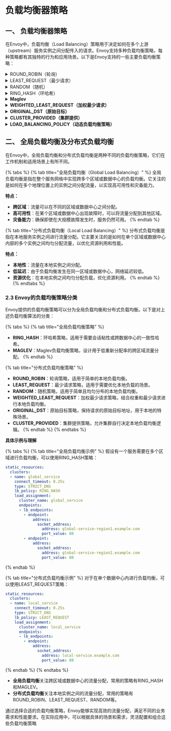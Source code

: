 # 负载均衡器策略

## 一、 负载均衡器策略 <a href="#yi-fu-zai-jun-heng-qi-ce-le-1" id="yi-fu-zai-jun-heng-qi-ce-le-1"></a>

在Envoy中，负载均衡（Load Balancing）策略用于决定如何在多个上游（upstream）服务实例之间分配传入的请求。Envoy支持多种负载均衡策略，每种策略都有其独特的行为和应用场景。以下是Envoy支持的一些主要负载均衡策略：

<details>

<summary>ROUND_ROBIN（轮询）</summary>

**Round Robin**策略按顺序循环地将请求分配给每个上游实例。它是一种简单且常见的负载均衡策略，适用于请求量均匀且服务实例性能相似的场景。

```
lb_policy: ROUND_ROBIN
```

</details>

<details>

<summary>LEAST_REQUEST（最少请求）</summary>

**Least Request**策略将请求分配给当前处理请求数量最少的上游实例。这种策略适用于负载分布不均匀的场景，有助于平衡负载并提高整体性能。

```
lb_policy: LEAST_REQUEST
```

</details>

<details>

<summary>RANDOM（随机）</summary>

**Random**策略随机选择一个上游实例来处理请求。这种策略适用于简单的负载均衡需求，不需要任何复杂计算。

```
lb_policy: RANDOM
```

</details>

<details>

<summary>RING_HASH（环哈希）</summary>

**Ring Hash**策略使用一致性哈希将请求分配给上游实例，适用于需要会话粘性或状态持久性的场景。该策略常用于缓存服务，以确保相同的请求始终路由到相同的上游实例

```
lb_policy: RING_HASH
```

</details>

<details>

<summary><strong>Maglev</strong></summary>

**Maglev**策略也是一种基于哈希的负载均衡算法，设计用于在更改上游集群时提供较低的请求重新分配率。这有助于实现更平滑的负载转移。

其名称源自Google的Maglev项目，该项目旨在提供高性能、低延迟的负载均衡。Maglev算法通过优化一致性哈希的实现，减少了节点变更时的请求重新分配率，从而提高了负载均衡的稳定性和效率。

**Maglev负载均衡策略的特点**

1. **低重新分配率**：在上游节点发生变化（增加或减少）时，Maglev算法能最大限度地减少请求的重新分配。
2. **高效率**：Maglev能够快速计算目标节点，从而实现高性能的请求分配。
3. **一致性哈希**：Maglev采用一致性哈希技术，确保相同的请求尽量路由到相同的上游节点。

以下是Envoy中使用Maglev负载均衡策略的配置示例：

```yaml
static_resources:
  clusters:
  - name: maglev_service_cluster
    connect_timeout: 0.25s
    type: STRICT_DNS
    lb_policy: MAGLEV
    load_assignment:
      cluster_name: maglev_service_cluster
      endpoints:
      - lb_endpoints:
        - endpoint:
            address:
              socket_address:
                address: service1.example.com
                port_value: 80
        - endpoint:
            address:
              socket_address:
                address: service2.example.com
                port_value: 80
```

在这个示例中，我们配置了一个名为 `maglev_service_cluster`的集群，并指定其负载均衡策略为 `MAGLEV`。Envoy会根据Maglev算法在 `service1.example.com`和 `service2.example.com`之间分配流量。

**Maglev算法的工作原理**

Maglev算法的核心在于创建一个哈希环并将请求分配到环上的节点。它通过以下步骤工作：

1. **初始化哈希环**：在启动时，根据上游节点的数量和配置的哈希函数初始化一个哈希环。
2. **哈希映射**：每个上游节点在环上占据多个位置，通过哈希函数将这些位置映射到节点。
3. **请求分配**：对于每个传入的请求，计算其哈希值，并在环上找到最近的节点位置，将请求分配给该节点。

Maglev的关键在于减少节点变更时的请求重新分配。当有节点加入或离开时，只会重新分配受影响的部分请求，而不是全部请求。

**使用场景**

Maglev负载均衡策略适用于以下场景：

1. **大规模分布式系统**：需要在多个数据中心或区域之间均匀分配负载，且节点数量较多。
2. **高稳定性要求**：需要在节点变更时保持较低的请求重新分配率，以减少服务中断。
3. **一致性需求**：需要确保相同的请求尽量路由到相同的上游节点，适用于缓存服务、会话保持等场景。

Maglev负载均衡策略通过优化一致性哈希算法，提供了高效、低延迟、低重新分配率的负载均衡方案。它在大规模分布式系统和高稳定性、高一致性要求的场景中表现尤为出色。在Envoy中，通过简单的配置即可使用Maglev策略，实现稳定高效的请求分配。

```
lb_policy: MAGLEV
```

</details>

<details>

<summary><strong>WEIGHTED_LEAST_REQUEST（加权最少请求）</strong></summary>

**Weighted Least Request**策略是在最少请求策略的基础上增加了权重因素。上游实例可以根据其权重和当前负载来决定请求的分配。适用于实例性能不同的场景，通过权重调整分配比例。

```
lb_policy: LEAST_REQUEST
least_request_lb_config:
  choice_count: 2
  active_request_bias:
    default_value: 1.0
    runtime_key: "new_active_request_bias"
```

</details>

<details>

<summary><strong>ORIGINAL_DST（原始目标）</strong></summary>

**Original Destination**策略将请求直接路由到原始目标地址，而不进行任何负载均衡。这种策略适用于需要保留原始目标地址的场景。

```
lb_policy: ORIGINAL_DST_LB
original_dst_lb_config:
  use_http_header: true
```

</details>

<details>

<summary><strong>CLUSTER_PROVIDED（集群提供）</strong></summary>

**Cluster Provided**策略允许集群自己决定负载均衡策略，通常用于集成自定义负载均衡逻辑的场景。

```
lb_policy: CLUSTER_PROVIDED
```

</details>

<details>

<summary><strong>LOAD_BALANCING_POLICY（动态负载均衡策略）</strong></summary>

Envoy还支持通过LoadBalancingPolicy配置动态选择负载均衡策略，允许在运行时调整策略。

**配置示例**

```yaml
load_balancing_policy:
  policies:
    - policy:
        typed_extension_config:
          name: envoy.load_balancing_policies.round_robin
          typed_config:
            "@type": type.googleapis.com/envoy.extensions.load_balancing_policies.round_robin.v3.RoundRobin
```

**完整示例配置**

```yaml
static_resources:
  clusters:
  - name: example_service
    connect_timeout: 0.25s
    type: STRICT_DNS
    lb_policy: LEAST_REQUEST
    load_assignment:
      cluster_name: example_service
      endpoints:
      - lb_endpoints:
        - endpoint:
            address:
              socket_address:
                address: service.example.com
                port_value: 80
    least_request_lb_config:
      choice_count: 2
      active_request_bias:
        default_value: 1.0
        runtime_key: "new_active_request_bias"
```

Envoy提供了多种负载均衡策略，以满足不同的应用场景和需求。从简单的轮询和随机策略，到复杂的哈希和最少请求策略，每种策略都有其特定的优势和适用场景。通过灵活选择和配置负载均衡策略，Envoy能够优化请求分配，提高服务的可靠性和性能。

</details>

## 二、 全局负载均衡及分布式负载均衡 <a href="#er-quan-ju-fu-zai-jun-heng-ji-fen-bu-shi-fu-zai-jun-heng-56" id="er-quan-ju-fu-zai-jun-heng-ji-fen-bu-shi-fu-zai-jun-heng-56"></a>

在Envoy中，全局负载均衡和分布式负载均衡是两种不同的负载均衡策略，它们在工作机制和适用场景上有所不同。

{% tabs %}
{% tab title="全局负载均衡（Global Load Balancing）" %}
全局负载均衡是指在整个服务网格中实现跨多个区域或数据中心的负载均衡。它关注的是如何在多个地理位置上的实例之间分配流量，以实现高可用性和灾备能力。

**特点：**

* **跨区域**：流量可以在不同的区域或数据中心之间分配。
* **高可用性**：在某个区域或数据中心出现故障时，可以将流量分配到其他区域。
* **灾备能力**：确保即使在大规模故障发生时，服务仍然可用。
{% endtab %}

{% tab title="分布式负载均衡（Local Load Balancing）" %}
分布式负载均衡是指在本地服务实例之间进行流量分配。它主要关注的是如何在单个区域或数据中心内部的多个实例之间均匀分配流量，以优化资源利用和性能。

**特点：**

* **本地性**：流量在本地实例之间分配。
* **低延迟**：由于负载均衡发生在同一区域或数据中心，网络延迟较低。
* **资源优化**：在本地实例之间均匀分配负载，优化资源利用。
{% endtab %}
{% endtabs %}

### 2.3 Envoy的负载均衡策略分类 <a href="#id-23envoy-de-fu-zai-jun-heng-ce-le-fen-lei-66" id="id-23envoy-de-fu-zai-jun-heng-ce-le-fen-lei-66"></a>

Envoy提供的负载均衡策略可以分为全局负载均衡和分布式负载均衡。以下是对上述负载均衡算法的分类：

{% tabs %}
{% tab title="全局负载均衡策略" %}
* **RING\_HASH**：环哈希策略，适用于需要会话粘性或跨数据中心的一致性哈希。
* **MAGLEV**：Maglev负载均衡策略，设计用于低重新分配率的跨区域流量分配。
{% endtab %}

{% tab title="分布式负载均衡策略" %}
* **ROUND\_ROBIN**：轮询策略，适用于简单的本地负载均衡。
* **LEAST\_REQUEST**：最少请求策略，适用于需要优化本地负载的场景。
* **RANDOM**：随机策略，适用于简单且均匀分布的本地负载均衡。
* **WEIGHTED\_LEAST\_REQUEST**：加权最少请求策略，结合权重和最少请求进行本地负载均衡。
* **ORIGINAL\_DST**：原始目标策略，保持请求的原始目标地址，用于本地的特殊场景。
* **CLUSTER\_PROVIDED**：集群提供策略，允许集群自行决定本地负载均衡逻辑。
{% endtab %}
{% endtabs %}

**具体示例与理解**



{% tabs %}
{% tab title="全局负载均衡示例" %}
假设有一个服务需要在多个区域进行负载均衡，可以使用RING\_HASH策略：

```yaml
static_resources:
  clusters:
  - name: global_service
    connect_timeout: 0.25s
    type: STRICT_DNS
    lb_policy: RING_HASH
    load_assignment:
      cluster_name: global_service
      endpoints:
      - lb_endpoints:
        - endpoint:
            address:
              socket_address:
                address: global-service-region1.example.com
                port_value: 80
        - endpoint:
            address:
              socket_address:
                address: global-service-region2.example.com
                port_value: 80
```


{% endtab %}

{% tab title="分布式负载均衡示例" %}
对于在单个数据中心内进行负载均衡，可以使用LEAST\_REQUEST策略：

```yaml
static_resources:
  clusters:
  - name: local_service
    connect_timeout: 0.25s
    type: STRICT_DNS
    lb_policy: LEAST_REQUEST
    load_assignment:
      cluster_name: local_service
      endpoints:
      - lb_endpoints:
        - endpoint:
            address:
              socket_address:
                address: local-service.example.com
                port_value: 80
```


{% endtab %}
{% endtabs %}

* **全局负载均衡**关注跨区域或数据中心的流量分配，常用的策略有RING\_HASH和MAGLEV。
* **分布式负载均衡**关注本地实例之间的流量分配，常用的策略有ROUND\_ROBIN、LEAST\_REQUEST、RANDOM等。

通过选择合适的负载均衡策略，Envoy能够实现高效的流量分配，满足不同的业务需求和性能要求。在实际应用中，可以根据具体的场景和需求，灵活配置和组合这些负载均衡策略
